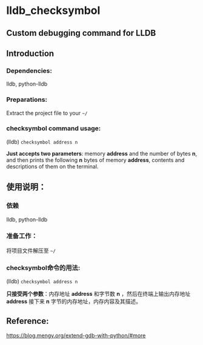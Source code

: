 # lldb_checksymbol
## Custom debugging command for LLDB

## Introduction

### Dependencies:

lldb, python-lldb

### Preparations:
  
Extract the project file to your `~/`  

### checksymbol command usage: 

(lldb) `checksymbol address n`

**Just accepts two parameters**: memory **address** and the number of bytes **n**, and then prints the following **n** bytes of memory **address**, contents and descriptions of them on the terminal.

## 使用说明：

### 依赖

lldb, python-lldb

### 准备工作：

将项目文件解压至 `~/`

### checksymbol命令的用法:

(lldb) `checksymbol address n`

**只接受两个参数**：内存地址 **address** 和字节数 **n** ，然后在终端上输出内存地址 **address** 接下来 **n** 字节的内存地址，内存内容及其描述。

## Reference:

https://blog.mengy.org/extend-gdb-with-python/#more
